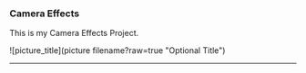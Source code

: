 ### Camera Effects

This is my Camera Effects Project. 


![picture_title](picture filename?raw=true "Optional Title")

***
